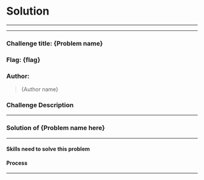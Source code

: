 # Solution

---

---

### Challenge title: {Problem name}

### Flag: {flag}

### Author:

> {Author name}

### Challenge Description

---

### Solution of {Problem name here}

---

#### Skills need to solve this problem

#### Process

---
